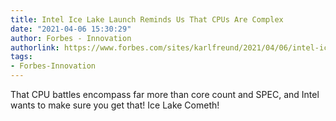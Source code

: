 ```yaml
---
title: Intel Ice Lake Launch Reminds Us That CPUs Are Complex
date: "2021-04-06 15:30:29"
author: Forbes - Innovation
authorlink: https://www.forbes.com/sites/karlfreund/2021/04/06/intel-ice-lake-launch-reminds-us-that-cpus-are-complex/
tags:
- Forbes-Innovation
---
```

That CPU battles encompass far more than core count and SPEC, and Intel wants to make sure you get that! Ice Lake Cometh!